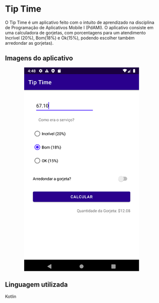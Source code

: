 # Tip Time

O Tip Time é um aplicativo feito com o intuito de aprendizado na disciplina de Programação de Aplicativos Mobile I (PdAMI).
O aplicativo consiste em uma calculadora de gorjetas, com porcentagens para um atendimento Incrível (20%), Bom(18%) e Ok(15%), podendo escolher também arredondar as gorjetas).


## Imagens do aplicativo

<div align="center">
  <img src="./imgreadme/Screenshot.png" alt="Imagem tela inicial"> 
</div>


## Linguagem utilizada

Kotlin

